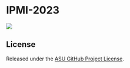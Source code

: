 # IPMI-2023

<img src="images/network-final.png"/>






  ## License

  Released under the [ASU GitHub Project License](https://github.com/Retinotopy-mapping-Research/DRRM/blob/master/LICENSE.txt).
